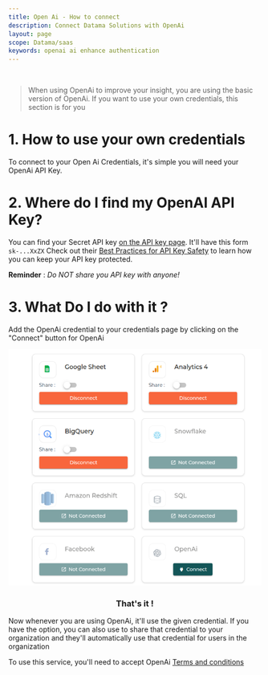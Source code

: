 ```yaml
---
title: Open Ai - How to connect
description: Connect Datama Solutions with OpenAi
layout: page
scope: Datama/saas
keywords: openai ai enhance authentication
---
```


<br>

> When using OpenAi to improve your insight, you are using the basic version of OpenAi. 
> If you want to use your own credentials, this section is for you


# 1. How to use your own credentials

To connect to your Open Ai Credentials, it's simple you will need your OpenAi API Key.

# 2. Where do I find my OpenAI API Key?

You can find your Secret API key [on the API key page](https://platform.openai.com/api-keys).
It'll have this form `sk-...XxZX`
Check out their [Best Practices for API Key Safety](https://help.openai.com/en/articles/5112595-best-practices-for-api-key-safety) to learn how you can keep your API key protected.

**Reminder** : *Do NOT share you API key with anyone!* 

# 3. What Do I do with it ?
Add the OpenAi credential to your credentials page by clicking on the "Connect" button for OpenAi
<center><img src="./images/credential-page.png" alt="logo impact" /></center>
<center><h3>That's it !</h3></center>
Now whenever you are using OpenAi, it'll use the given credential.
If you have the option, you can also use to share that credential to your organization and they'll 
automatically use that credential for users in the organization
<br>

To use this service, you'll need to accept OpenAi [Terms and conditions](https://openai.com/policies/)


<br>